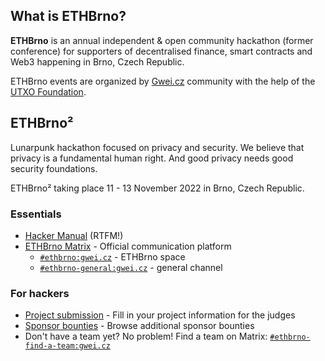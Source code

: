## What is ETHBrno?

**ETHBrno** is an annual independent & open community hackathon (former conference) for supporters of decentralised finance, smart contracts and Web3 happening in Brno, Czech Republic.

ETHBrno events are organized by [Gwei.cz](http://gwei.cz/) community with the help of the [UTXO Foundation](https://utxo.foundation/).


## ETHBrno²

Lunarpunk hackathon focused on privacy and security. We believe that privacy is a fundamental human right. And good privacy needs good security foundations.

ETHBrno² taking place 11 - 13 November 2022 in Brno, Czech Republic.

### Essentials

* [Hacker Manual](https://ethbrno.cz/manual/) (RTFM!)
* [ETHBrno Matrix](https://matrix.to/#/#ethbrno:gwei.cz) - Official communication platform
  * [`#ethbrno:gwei.cz`](https://matrix.to/#/#ethbrno:gwei.cz) - ETHBrno space
  * [`#ethbrno-general:gwei.cz`](https://matrix.to/#/#ethbrno-general:gwei.cz) - general channel

### For hackers

* [Project submission](https://ethbrno.devfolio.co/) - Fill in your project information for the judges
* [Sponsor bounties](https://github.com/ethbrno/eb2-sponsor-bounties) - Browse additional sponsor bounties
* Don't have a team yet? No problem! Find a team on Matrix: [`#ethbrno-find-a-team:gwei.cz`](https://matrix.to/#/#ethbrno-find-a-team:gwei.cz)
